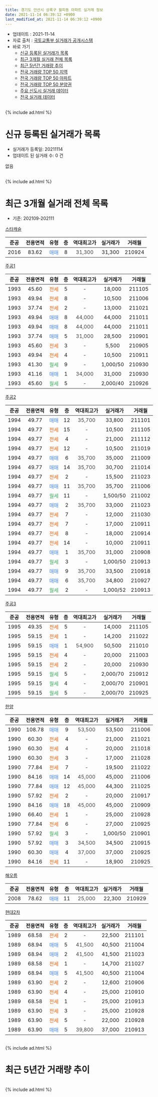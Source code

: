 ```yaml
---
title: 경기도 안산시 상록구 월피동 아파트 실거래 정보
date: 2021-11-14 06:39:12 +0900
last_modified_at: 2021-11-14 06:39:12 +0900
---
```


* 업데이트 : 2021-11-14
* 자료 출처 : [국토교통부 실거래가 공개시스템](http://rt.molit.go.kr)
* 바로 가기
    * [신규 등록된 실거래가 목록](#신규-등록된-실거래가-목록)
    * [최근 3개월 실거래 전체 목록](#최근-3개월-실거래-전체-목록)
    * [최근 5년간 거래량 추이](#최근-5년간-거래량-추이)
    * [전국 거래량 TOP 50 지역](https://inasie.github.io/apt-trade-info/최근-3개월-전국에서-가장-거래가-많이-발생한-지역)
    * [전국 거래량 TOP 50 아파트](https://inasie.github.io/apt-trade-info/최근-3개월-전국에서-가장-거래가-많이-발생한-아파트)
    * [전국 거래량 TOP 50 분양권](https://inasie.github.io/apt-trade-info/최근-3개월-전국에서-가장-거래가-많이-발생한-분양권)
    * [주요 신도시 실거래 데이터](https://inasie.github.io/apt-trade-info/주요-신도시)
    * [전국 실거래 데이터](https://inasie.github.io/apt-trade-info/전국)
<br>
{% include ad.html %}
<br>

# 신규 등록된 실거래가 목록
* 실거래가 등록일: 20211114
* 업데이트 된 실거래 수: 0 건

없음

<br>
{% include ad.html %}
<br>

# 최근 3개월 실거래 전체 목록
* 기준: 202109-202111


[스타캐슬](https://search.naver.com/search.naver?query=%EA%B2%BD%EA%B8%B0%EB%8F%84+%EC%95%88%EC%82%B0%EC%8B%9C+%EC%83%81%EB%A1%9D%EA%B5%AC+%EC%9B%94%ED%94%BC%EB%8F%99+%EC%8A%A4%ED%83%80%EC%BA%90%EC%8A%AC)

|준공|전용면적|유형|층|역대최고가|실거래가|거래월|
|:---:|:---:|:---:|:---:|:---:|:---:|:---:|
|2016|83.62|<span style="color:#4285f3">매매</span>|8|<span style="color:#444444">31,300</span>|31,300|210924|

[주공1](https://search.naver.com/search.naver?query=%EA%B2%BD%EA%B8%B0%EB%8F%84+%EC%95%88%EC%82%B0%EC%8B%9C+%EC%83%81%EB%A1%9D%EA%B5%AC+%EC%9B%94%ED%94%BC%EB%8F%99+%EC%A3%BC%EA%B3%B51)

|준공|전용면적|유형|층|역대최고가|실거래가|거래월|
|:---:|:---:|:---:|:---:|:---:|:---:|:---:|
|1993|45.60|<span style="color:#ff5a00">전세</span>|5|<span style="color:#444444">-</span>|18,000|211105|
|1993|49.94|<span style="color:#ff5a00">전세</span>|8|<span style="color:#444444">-</span>|10,500|211006|
|1993|37.74|<span style="color:#ff5a00">전세</span>|2|<span style="color:#444444">-</span>|13,000|211021|
|1993|49.94|<span style="color:#4285f3">매매</span>|8|<span style="color:#444444">44,000</span>|44,000|211011|
|1993|49.94|<span style="color:#4285f3">매매</span>|8|<span style="color:#444444">44,000</span>|44,000|211011|
|1993|37.74|<span style="color:#4285f3">매매</span>|5|<span style="color:#444444">31,000</span>|28,500|210901|
|1993|45.60|<span style="color:#ff5a00">전세</span>|3|<span style="color:#444444">-</span>|5,500|210905|
|1993|49.94|<span style="color:#ff5a00">전세</span>|4|<span style="color:#444444">-</span>|10,500|210911|
|1993|41.30|<span style="color:#34a853">월세</span>|9|<span style="color:#444444">-</span>|1,000/50|210930|
|1993|41.16|<span style="color:#4285f3">매매</span>|1|<span style="color:#444444">34,000</span>|31,000|210930|
|1993|45.60|<span style="color:#34a853">월세</span>|5|<span style="color:#444444">-</span>|2,000/40|210926|

[주공2](https://search.naver.com/search.naver?query=%EA%B2%BD%EA%B8%B0%EB%8F%84+%EC%95%88%EC%82%B0%EC%8B%9C+%EC%83%81%EB%A1%9D%EA%B5%AC+%EC%9B%94%ED%94%BC%EB%8F%99+%EC%A3%BC%EA%B3%B52)

|준공|전용면적|유형|층|역대최고가|실거래가|거래월|
|:---:|:---:|:---:|:---:|:---:|:---:|:---:|
|1994|49.77|<span style="color:#4285f3">매매</span>|12|<span style="color:#444444">35,700</span>|33,800|211101|
|1994|49.77|<span style="color:#ff5a00">전세</span>|15|<span style="color:#444444">-</span>|10,500|211105|
|1994|49.77|<span style="color:#ff5a00">전세</span>|4|<span style="color:#444444">-</span>|21,000|211112|
|1994|49.77|<span style="color:#ff5a00">전세</span>|12|<span style="color:#444444">-</span>|10,500|211019|
|1994|49.77|<span style="color:#4285f3">매매</span>|6|<span style="color:#444444">35,700</span>|35,000|211009|
|1994|49.77|<span style="color:#4285f3">매매</span>|14|<span style="color:#444444">35,700</span>|30,700|211014|
|1994|49.77|<span style="color:#ff5a00">전세</span>|2|<span style="color:#444444">-</span>|15,500|211023|
|1994|49.77|<span style="color:#4285f3">매매</span>|11|<span style="color:#444444">35,700</span>|35,700|211006|
|1994|49.77|<span style="color:#34a853">월세</span>|11|<span style="color:#444444">-</span>|1,500/50|211002|
|1994|49.77|<span style="color:#4285f3">매매</span>|2|<span style="color:#444444">35,700</span>|33,000|211023|
|1994|49.77|<span style="color:#ff5a00">전세</span>|7|<span style="color:#444444">-</span>|12,000|211030|
|1994|49.77|<span style="color:#ff5a00">전세</span>|7|<span style="color:#444444">-</span>|17,000|210911|
|1994|49.77|<span style="color:#ff5a00">전세</span>|8|<span style="color:#444444">-</span>|18,000|210914|
|1994|49.77|<span style="color:#ff5a00">전세</span>|14|<span style="color:#444444">-</span>|10,000|210911|
|1994|49.77|<span style="color:#4285f3">매매</span>|1|<span style="color:#444444">35,700</span>|31,000|210908|
|1994|49.77|<span style="color:#34a853">월세</span>|3|<span style="color:#444444">-</span>|1,000/50|210913|
|1994|49.77|<span style="color:#4285f3">매매</span>|9|<span style="color:#444444">35,700</span>|33,500|210918|
|1994|49.77|<span style="color:#4285f3">매매</span>|6|<span style="color:#444444">35,700</span>|34,800|210927|
|1994|49.77|<span style="color:#34a853">월세</span>|2|<span style="color:#444444">-</span>|1,000/52|210913|

[주공3](https://search.naver.com/search.naver?query=%EA%B2%BD%EA%B8%B0%EB%8F%84+%EC%95%88%EC%82%B0%EC%8B%9C+%EC%83%81%EB%A1%9D%EA%B5%AC+%EC%9B%94%ED%94%BC%EB%8F%99+%EC%A3%BC%EA%B3%B53)

|준공|전용면적|유형|층|역대최고가|실거래가|거래월|
|:---:|:---:|:---:|:---:|:---:|:---:|:---:|
|1995|49.35|<span style="color:#ff5a00">전세</span>|5|<span style="color:#444444">-</span>|14,000|211105|
|1995|59.15|<span style="color:#ff5a00">전세</span>|1|<span style="color:#444444">-</span>|14,200|211022|
|1995|59.15|<span style="color:#4285f3">매매</span>|1|<span style="color:#444444">54,900</span>|50,500|211010|
|1995|59.15|<span style="color:#ff5a00">전세</span>|4|<span style="color:#444444">-</span>|20,000|211003|
|1995|59.15|<span style="color:#ff5a00">전세</span>|2|<span style="color:#444444">-</span>|20,000|210930|
|1995|59.15|<span style="color:#34a853">월세</span>|5|<span style="color:#444444">-</span>|2,000/70|210912|
|1995|59.15|<span style="color:#34a853">월세</span>|4|<span style="color:#444444">-</span>|2,000/70|210901|
|1995|59.15|<span style="color:#34a853">월세</span>|5|<span style="color:#444444">-</span>|2,000/70|210925|

[한양](https://search.naver.com/search.naver?query=%EA%B2%BD%EA%B8%B0%EB%8F%84+%EC%95%88%EC%82%B0%EC%8B%9C+%EC%83%81%EB%A1%9D%EA%B5%AC+%EC%9B%94%ED%94%BC%EB%8F%99+%ED%95%9C%EC%96%91)

|준공|전용면적|유형|층|역대최고가|실거래가|거래월|
|:---:|:---:|:---:|:---:|:---:|:---:|:---:|
|1990|108.78|<span style="color:#4285f3">매매</span>|9|<span style="color:#444444">53,500</span>|53,500|211006|
|1990|60.30|<span style="color:#ff5a00">전세</span>|4|<span style="color:#444444">-</span>|21,000|211021|
|1990|60.30|<span style="color:#ff5a00">전세</span>|4|<span style="color:#444444">-</span>|20,000|211018|
|1990|60.30|<span style="color:#ff5a00">전세</span>|3|<span style="color:#444444">-</span>|17,000|211028|
|1990|77.84|<span style="color:#ff5a00">전세</span>|7|<span style="color:#444444">-</span>|19,500|211022|
|1990|84.16|<span style="color:#4285f3">매매</span>|14|<span style="color:#444444">45,000</span>|45,000|211006|
|1990|77.84|<span style="color:#4285f3">매매</span>|12|<span style="color:#444444">45,000</span>|44,300|211025|
|1990|57.92|<span style="color:#ff5a00">전세</span>|2|<span style="color:#444444">-</span>|20,000|210917|
|1990|84.16|<span style="color:#4285f3">매매</span>|18|<span style="color:#444444">45,000</span>|45,000|210909|
|1990|66.40|<span style="color:#ff5a00">전세</span>|1|<span style="color:#444444">-</span>|25,000|210928|
|1990|77.84|<span style="color:#ff5a00">전세</span>|6|<span style="color:#444444">-</span>|27,000|210925|
|1990|57.92|<span style="color:#34a853">월세</span>|3|<span style="color:#444444">-</span>|1,000/50|210901|
|1990|57.92|<span style="color:#4285f3">매매</span>|3|<span style="color:#444444">34,500</span>|34,500|210915|
|1990|60.30|<span style="color:#4285f3">매매</span>|4|<span style="color:#444444">37,000</span>|37,000|210925|
|1990|84.16|<span style="color:#ff5a00">전세</span>|11|<span style="color:#444444">-</span>|18,900|210925|


<script async src="//pagead2.googlesyndication.com/pagead/js/adsbygoogle.js"></script>
<!-- 기본 -->
<ins class="adsbygoogle"
     style="display:block"
     data-ad-client="ca-pub-2446590836940007"
     data-ad-slot="1659523306"
     data-ad-format="auto"
     data-full-width-responsive="true"></ins>
<script>
(adsbygoogle = window.adsbygoogle || []).push({});
</script>


[해오름](https://search.naver.com/search.naver?query=%EA%B2%BD%EA%B8%B0%EB%8F%84+%EC%95%88%EC%82%B0%EC%8B%9C+%EC%83%81%EB%A1%9D%EA%B5%AC+%EC%9B%94%ED%94%BC%EB%8F%99+%ED%95%B4%EC%98%A4%EB%A6%84)

|준공|전용면적|유형|층|역대최고가|실거래가|거래월|
|:---:|:---:|:---:|:---:|:---:|:---:|:---:|
|2008|78.62|<span style="color:#4285f3">매매</span>|11|<span style="color:#444444">25,000</span>|22,300|210929|

[현대2차](https://search.naver.com/search.naver?query=%EA%B2%BD%EA%B8%B0%EB%8F%84+%EC%95%88%EC%82%B0%EC%8B%9C+%EC%83%81%EB%A1%9D%EA%B5%AC+%EC%9B%94%ED%94%BC%EB%8F%99+%ED%98%84%EB%8C%802%EC%B0%A8)

|준공|전용면적|유형|층|역대최고가|실거래가|거래월|
|:---:|:---:|:---:|:---:|:---:|:---:|:---:|
|1989|68.58|<span style="color:#ff5a00">전세</span>|2|<span style="color:#444444">-</span>|22,500|211101|
|1989|68.94|<span style="color:#4285f3">매매</span>|5|<span style="color:#444444">41,500</span>|40,500|211004|
|1989|68.94|<span style="color:#4285f3">매매</span>|2|<span style="color:#444444">41,500</span>|41,500|211023|
|1989|68.58|<span style="color:#ff5a00">전세</span>|1|<span style="color:#444444">-</span>|14,700|211027|
|1989|68.94|<span style="color:#4285f3">매매</span>|5|<span style="color:#444444">41,500</span>|40,500|211004|
|1989|63.90|<span style="color:#ff5a00">전세</span>|2|<span style="color:#444444">-</span>|12,600|210906|
|1989|63.90|<span style="color:#ff5a00">전세</span>|4|<span style="color:#444444">-</span>|25,000|210910|
|1989|68.58|<span style="color:#ff5a00">전세</span>|1|<span style="color:#444444">-</span>|25,000|210913|
|1989|63.90|<span style="color:#ff5a00">전세</span>|3|<span style="color:#444444">-</span>|25,000|210928|
|1989|63.90|<span style="color:#ff5a00">전세</span>|5|<span style="color:#444444">-</span>|22,000|210928|
|1989|63.90|<span style="color:#4285f3">매매</span>|5|<span style="color:#444444">39,800</span>|37,000|210913|


<br>
{% include ad.html %}
<br>

# 최근 5년간 거래량 추이


<div style="width:100%;">
    <canvas id="deal_progress" height="200"></canvas>
</div>

<script>
new Chart(document.getElementById("deal_progress"), {
    type: 'line',
    data: {
        labels: ['201611','201612','201701','201702','201703','201704','201705','201706','201707','201708','201709','201710','201711','201712','201801','201802','201803','201804','201805','201806','201807','201808','201809','201810','201811','201812','201901','201902','201903','201904','201905','201906','201907','201908','201909','201910','201911','201912','202001','202002','202003','202004','202005','202006','202007','202008','202009','202010','202011','202012','202101','202102','202103','202104','202105','202106','202107','202108','202109','202110','202111'],
        datasets: [{
            label: '매매',
            pointRadius: 1,
            data: [14, 10, 8, 12, 18, 24, 21, 24, 26, 14, 10, 14, 17, 11, 12, 9, 13, 11, 10, 9, 10, 12, 18, 27, 14, 16, 14, 24, 31, 15, 14, 23, 22, 18, 25, 28, 51, 33, 67, 108, 109, 47, 69, 78, 31, 16, 13, 16, 19, 34, 72, 74, 24, 46, 43, 30, 20, 22, 11, 13, 1],
            borderColor: "rgba(255, 201, 14, 1)",
            backgroundColor: "rgba(255, 201, 14, 0.5)",
            fill: false,
            lineTension: 0
        },{
            label: '전월세',
            pointRadius: 1,
            data: [17, 23, 21, 26, 35, 29, 13, 21, 25, 27, 16, 18, 19, 15, 19, 17, 31, 25, 21, 27, 23, 29, 23, 22, 16, 17, 30, 37, 52, 35, 33, 22, 22, 19, 30, 25, 15, 21, 34, 44, 48, 48, 43, 45, 33, 63, 31, 25, 20, 13, 24, 49, 43, 51, 37, 53, 38, 39, 23, 13, 5],
            borderColor: "rgba(0, 141, 185, 1)",
            backgroundColor: "rgba(0, 141, 185, 0.5)",
            fill: false,
            lineTension: 0
        }
        ]
    },
    options: {
        responsive: true,
        title: {
            display: false
        },
        tooltips: {
            mode: 'index',
            intersect: false
        },
        hover: {
            mode: 'nearest',
            intersect: true
        },
        scales: {
            xAxes: [{
                display: true,
                scaleLabel: {
                    display: true,
                    labelString: '년/월'
                }
            }],
            yAxes: [{
                display: true,
                ticks: {
                    suggestedMin: 0,
                },
                scaleLabel: {
                    display: true,
                    labelString: '실거래 수'
                }
            }]
        }
    }
});

</script>


<br>
{% include ad.html %}
<br>

